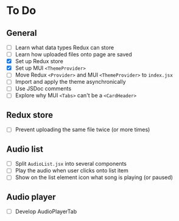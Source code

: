 # To Do

## General

- [ ] Learn what data types Redux can store
- [ ] Learn how uploaded files onto page are saved
- [x] Set up Redux store
- [x] Set up MUI `<ThemeProvider>`
- [ ] Move Redux `<Provider>` and MUI `<ThemeProvider>` to `index.jsx`
- [ ] Import and apply the theme asynchronically
- [ ] Use JSDoc comments
- [ ] Explore why MUI `<Tabs>` can't be a `<CardHeader>`

## Redux store

- [ ] Prevent uploading the same file twice (or more times)

## Audio list

- [ ] Split `AudioList.jsx` into several components
- [ ] Play the audio when user clicks onto list item
- [ ] Show on the list element icon what song is playing (or paused)

## Audio player

- [ ] Develop AudioPlayerTab
